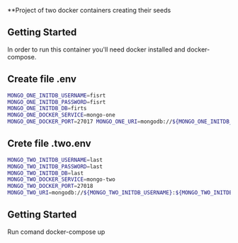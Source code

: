 **Project of two docker containers creating their seeds

## **Getting Started**
In order to run this container you'll need docker installed and docker-compose.

## **Create file .env**
```bash
MONGO_ONE_INITDB_USERNAME=fisrt
MONGO_ONE_INITDB_PASSWORD=fisrt
MONGO_ONE_INITDB_DB=firts
MONGO_ONE_DOCKER_SERVICE=mongo-one
MONGO_ONE_DOCKER_PORT=27017 MONGO_ONE_URI=mongodb://${MONGO_ONE_INITDB_USERNAME}:${MONGO_ONE_INITDB_PASSWORD}@${MONGO_ONE_DOCKER_SERVICE}:${MONGO_ONE_DOCKER_PORT}/${MONGO_ONE_INITDB_DB}?authSource=${MONGO_ONE_INITDB_DB}&ssl=false
```
## **Crete file .two.env**
```bash
MONGO_TWO_INITDB_USERNAME=last
MONGO_TWO_INITDB_PASSWORD=last
MONGO_TWO_INITDB_DB=last
MONGO_TWO_DOCKER_SERVICE=mongo-two
MONGO_TWO_DOCKER_PORT=27018
MONGO_TWO_URI=mongodb://${MONGO_TWO_INITDB_USERNAME}:${MONGO_TWO_INITDB_PASSWORD}@${MONGO_TWO_DOCKER_SERVICE}:${MONGO_TWO_DOCKER_PORT}/${MONGO_TWO_INITDB_DB}?authSource=${MONGO_TWO_INITDB_DB}&ssl=false
```
## **Getting Started**
Run comand docker-compose up
 
```
